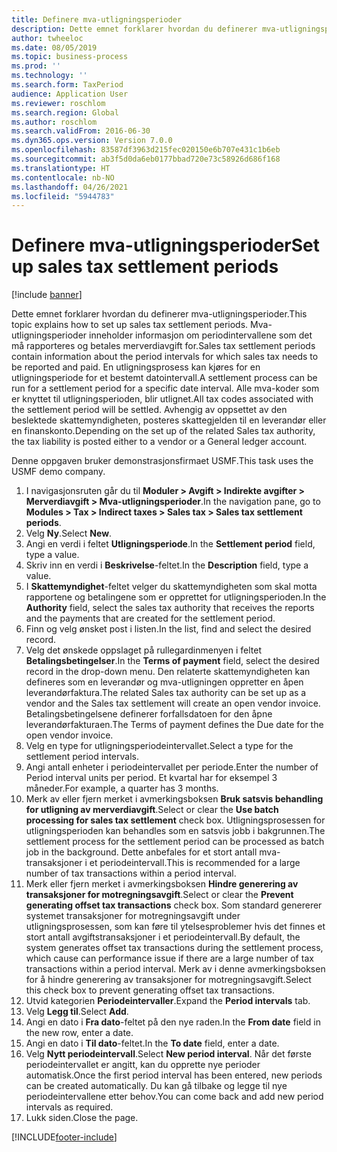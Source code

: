 ```yaml
---
title: Definere mva-utligningsperioder
description: Dette emnet forklarer hvordan du definerer mva-utligningsperioder i Dynamics 365 Finance.
author: twheeloc
ms.date: 08/05/2019
ms.topic: business-process
ms.prod: ''
ms.technology: ''
ms.search.form: TaxPeriod
audience: Application User
ms.reviewer: roschlom
ms.search.region: Global
ms.author: roschlom
ms.search.validFrom: 2016-06-30
ms.dyn365.ops.version: Version 7.0.0
ms.openlocfilehash: 83587df3963d215fec020150e6b707e431c1b6eb
ms.sourcegitcommit: ab3f5d0da6eb0177bbad720e73c58926d686f168
ms.translationtype: HT
ms.contentlocale: nb-NO
ms.lasthandoff: 04/26/2021
ms.locfileid: "5944783"
---
```

# <a name="set-up-sales-tax-settlement-periods"></a><span data-ttu-id="ddd2e-103">Definere mva-utligningsperioder</span><span class="sxs-lookup"><span data-stu-id="ddd2e-103">Set up sales tax settlement periods</span></span>

[!include [banner](../../includes/banner.md)]

<span data-ttu-id="ddd2e-104">Dette emnet forklarer hvordan du definerer mva-utligningsperioder.</span><span class="sxs-lookup"><span data-stu-id="ddd2e-104">This topic explains how to set up sales tax settlement periods.</span></span> <span data-ttu-id="ddd2e-105">Mva-utligningsperioder inneholder informasjon om periodintervallene som det må rapporteres og betales merverdiavgift for.</span><span class="sxs-lookup"><span data-stu-id="ddd2e-105">Sales tax settlement periods contain information about the period intervals for which sales tax needs to be reported and paid.</span></span> <span data-ttu-id="ddd2e-106">En utligningsprosess kan kjøres for en utligningsperiode for et bestemt datointervall.</span><span class="sxs-lookup"><span data-stu-id="ddd2e-106">A settlement process can be run for a settlement period for a specific date interval.</span></span> <span data-ttu-id="ddd2e-107">Alle mva-koder som er knyttet til utligningsperioden, blir utlignet.</span><span class="sxs-lookup"><span data-stu-id="ddd2e-107">All tax codes associated with the settlement period will be settled.</span></span> <span data-ttu-id="ddd2e-108">Avhengig av oppsettet av den beslektede skattemyndigheten, posteres skattegjelden til en leverandør eller en finanskonto.</span><span class="sxs-lookup"><span data-stu-id="ddd2e-108">Depending on the set up of the related Sales tax authority, the tax liability is posted either to a vendor or a General ledger account.</span></span>

<span data-ttu-id="ddd2e-109">Denne oppgaven bruker demonstrasjonsfirmaet USMF.</span><span class="sxs-lookup"><span data-stu-id="ddd2e-109">This task uses the USMF demo company.</span></span>

1. <span data-ttu-id="ddd2e-110">I navigasjonsruten går du til **Moduler > Avgift > Indirekte avgifter > Merverdiavgift > Mva-utligningsperioder**.</span><span class="sxs-lookup"><span data-stu-id="ddd2e-110">In the navigation pane, go to **Modules > Tax > Indirect taxes > Sales tax > Sales tax settlement periods**.</span></span>
2. <span data-ttu-id="ddd2e-111">Velg **Ny**.</span><span class="sxs-lookup"><span data-stu-id="ddd2e-111">Select **New**.</span></span>
3. <span data-ttu-id="ddd2e-112">Angi en verdi i feltet **Utligningsperiode**.</span><span class="sxs-lookup"><span data-stu-id="ddd2e-112">In the **Settlement period** field, type a value.</span></span>
4. <span data-ttu-id="ddd2e-113">Skriv inn en verdi i **Beskrivelse**-feltet.</span><span class="sxs-lookup"><span data-stu-id="ddd2e-113">In the **Description** field, type a value.</span></span>
5. <span data-ttu-id="ddd2e-114">I **Skattemyndighet**-feltet velger du skattemyndigheten som skal motta rapportene og betalingene som er opprettet for utligningsperioden.</span><span class="sxs-lookup"><span data-stu-id="ddd2e-114">In the **Authority** field, select the sales tax authority that receives the reports and the payments that are created for the settlement period.</span></span>
6. <span data-ttu-id="ddd2e-115">Finn og velg ønsket post i listen.</span><span class="sxs-lookup"><span data-stu-id="ddd2e-115">In the list, find and select the desired record.</span></span>
7. <span data-ttu-id="ddd2e-116">Velg det ønskede oppslaget på rullegardinmenyen i feltet **Betalingsbetingelser**.</span><span class="sxs-lookup"><span data-stu-id="ddd2e-116">In the **Terms of payment** field, select the desired record in the drop-down menu.</span></span> <span data-ttu-id="ddd2e-117">Den relaterte skattemyndigheten kan defineres som en leverandør og mva-utligningen oppretter en åpen leverandørfaktura.</span><span class="sxs-lookup"><span data-stu-id="ddd2e-117">The related Sales tax authority can be set up as a vendor and the Sales tax settlement will create an open vendor invoice.</span></span> <span data-ttu-id="ddd2e-118">Betalingsbetingelsene definerer forfallsdatoen for den åpne leverandørfakturaen.</span><span class="sxs-lookup"><span data-stu-id="ddd2e-118">The Terms of payment defines the Due date for the open vendor invoice.</span></span>  
8. <span data-ttu-id="ddd2e-119">Velg en type for utligningsperiodeintervallet.</span><span class="sxs-lookup"><span data-stu-id="ddd2e-119">Select a type for the settlement period intervals.</span></span>
9. <span data-ttu-id="ddd2e-120">Angi antall enheter i periodeintervallet per periode.</span><span class="sxs-lookup"><span data-stu-id="ddd2e-120">Enter the number of Period interval units per period.</span></span> <span data-ttu-id="ddd2e-121">Et kvartal har for eksempel 3 måneder.</span><span class="sxs-lookup"><span data-stu-id="ddd2e-121">For example, a quarter has 3 months.</span></span>
10. <span data-ttu-id="ddd2e-122">Merk av eller fjern merket i avmerkingsboksen **Bruk satsvis behandling for utligning av merverdiavgift**.</span><span class="sxs-lookup"><span data-stu-id="ddd2e-122">Select or clear the **Use batch processing for sales tax settlement** check box.</span></span> <span data-ttu-id="ddd2e-123">Utligningsprosessen for utligningsperioden kan behandles som en satsvis jobb i bakgrunnen.</span><span class="sxs-lookup"><span data-stu-id="ddd2e-123">The settlement process for the settlement period can be processed as batch job in the background.</span></span> <span data-ttu-id="ddd2e-124">Dette anbefales for et stort antall mva-transaksjoner i et periodeintervall.</span><span class="sxs-lookup"><span data-stu-id="ddd2e-124">This is recommended for a large number of tax transactions within a period interval.</span></span>
11. <span data-ttu-id="ddd2e-125">Merk eller fjern merket i avmerkingsboksen **Hindre generering av transaksjoner for motregningsavgift**.</span><span class="sxs-lookup"><span data-stu-id="ddd2e-125">Select or clear the **Prevent generating offset tax transactions** check box.</span></span> <span data-ttu-id="ddd2e-126">Som standard genererer systemet transaksjoner for motregningsavgift under utligningsprosessen, som kan føre til ytelsesproblemer hvis det finnes et stort antall avgiftstransaksjoner i et periodeintervall.</span><span class="sxs-lookup"><span data-stu-id="ddd2e-126">By default, the system generates offset tax transactions during the settlement process, which cause can performance issue if there are a large number of tax transactions within a period interval.</span></span> <span data-ttu-id="ddd2e-127">Merk av i denne avmerkingsboksen for å hindre generering av transaksjoner for motregningsavgift.</span><span class="sxs-lookup"><span data-stu-id="ddd2e-127">Select this check box to prevent generating offset tax transactions.</span></span>
12. <span data-ttu-id="ddd2e-128">Utvid kategorien **Periodeintervaller**.</span><span class="sxs-lookup"><span data-stu-id="ddd2e-128">Expand the **Period intervals** tab.</span></span>
13. <span data-ttu-id="ddd2e-129">Velg **Legg til**.</span><span class="sxs-lookup"><span data-stu-id="ddd2e-129">Select **Add**.</span></span>
14. <span data-ttu-id="ddd2e-130">Angi en dato i **Fra dato**-feltet på den nye raden.</span><span class="sxs-lookup"><span data-stu-id="ddd2e-130">In the **From date** field in the new row, enter a date.</span></span>
15. <span data-ttu-id="ddd2e-131">Angi en dato i **Til dato**-feltet.</span><span class="sxs-lookup"><span data-stu-id="ddd2e-131">In the **To date** field, enter a date.</span></span>
16. <span data-ttu-id="ddd2e-132">Velg **Nytt periodeintervall**.</span><span class="sxs-lookup"><span data-stu-id="ddd2e-132">Select **New period interval**.</span></span> <span data-ttu-id="ddd2e-133">Når det første periodeintervallet er angitt, kan du opprette nye perioder automatisk.</span><span class="sxs-lookup"><span data-stu-id="ddd2e-133">Once the first period interval has been entered, new periods can be created automatically.</span></span> <span data-ttu-id="ddd2e-134">Du kan gå tilbake og legge til nye periodeintervallene etter behov.</span><span class="sxs-lookup"><span data-stu-id="ddd2e-134">You can come back and add new period intervals as required.</span></span>  
17. <span data-ttu-id="ddd2e-135">Lukk siden.</span><span class="sxs-lookup"><span data-stu-id="ddd2e-135">Close the page.</span></span>



[!INCLUDE[footer-include](../../../includes/footer-banner.md)]
